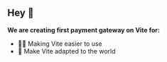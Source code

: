 ## Hey 👋

**We are creating first payment gateway on Vite for:**

- 🙋‍♀️ Making Vite easier to use
- 🌈 Make Vite adapted to the world

